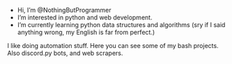 - Hi, I’m @NothingButProgrammer
- I’m interested in python and web development. 
- I’m currently learning python data structures and algorithms (sry if I said anything wrong, my English is far from perfect.)

I like doing automation stuff. Here you can see some of my bash projects. Also discord.py bots, and web scrapers.

<!---
NothingButProgrammer/NothingButProgrammer is a ✨ special ✨ repository because its `README.md` (this file) appears on your GitHub profile.
You can click the Preview link to take a look at your changes.
--->


